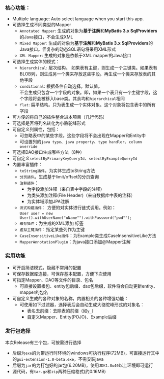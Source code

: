 
### 核心功能：
- Multiple language: Auto select language when you start this app.
- 可选择生成不同类型的Mapper
  - `Annotated Mapper`: 生成的对象为**基于注解**和**MyBatis 3.x SqlProviders**的Java接口，不会生成XML
  - `Mixed Mapper`:  生成的对象为**基于注解**和**MyBatis 3.x SqlProviders**的Java接口。但复杂的动态SQL语句将采用XML形式
  - `XML Mapper`:  生成的对象是依赖于XML mapper的Java接口
- 可选择生成实体的模式：
    - `hierarchical`:	层次结构。 如果表有主键，则生成一个主键类。如果表有BLOB列，则生成另一个类来存放这些字段。再生成一个类来存放表的其他字段
    - `conditional`:	根据条件自动选择。默认值。  
                        不会生成只包含一个字段的对象。即，如果一个表只有一个主键字段，这个字段将会被移入base类。其余均和`hierarchical`相同
    - `flat`:          扁平结构。只为表生成一个实体对象。这个对象将包含表中的所有字段
- 可方便的将自己的插件整合进本项目（几行代码）
- 可选择是否将列名转化为小骆驼峰形式
- 可自定义列属性，包括：
    - 可忽略表中的某些字段，这些字段将不会出现在Mapper和Entity中
    - 可设置列的`java type`、`java property`、`type handler`、`column override`
- 可选择DAO接口生成哪些方法（8种）
- 可自定义`selectByPrimaryKeyQueryId`、`selectByExampleQueryId` 
- 内置丰富插件：
    - `toString插件`。为实体生成toString方法
    - `分页插件`。生成基于limit/offset的分页查询
    - `注释插件`：
        - 为字段添加注释（来自表中字段的注释）
        - 为类头添加注释(File Header)（来自数据库中表的注释）
        - 为实体域添加JPA注解
    - `流式构建插件`：  方便的对实体进行链式调用。例如：    
            ```
            User user = new User().withUserName("uName"").withPassword("pwd"");
            ```  
    - `缓存插件`：为生成的XML添加 <cache> 标签
    - `虚拟主键插件`：指定某些列作为主键
    - `CaseInsensitiveLike插件`：为Example类生成CaseInsensitiveLike方法
    - `MapperAnnotationPlugin`：为java接口添加@Mapper注解
    
### 实用功能
- 可开启简洁模式，隐藏不常用的配置
- 可保存数据库连接，可保存基本配置，方便下次使用
- 可指定Mapper、DAO等文件的目录、包名
    - 可直接设置根包、entity包后缀、dao包后缀，软件将会自动更新entity、mapper的包名
- 可自定义生成的各种对象的名称，内置相关的各种增强功能：
    - 可使用如下过滤器，选择表后会自动生成大骆驼峰形式的对象名：
      - 表名去前缀：去除表的前缀（如`y_`）
      - 自定义Mapper、Entity(POJO)、Example后缀
      
### 发行包选择
本次Release有三个包，可按需进行选择
- 后缀为`exe`的为带运行时环境的windows可执行程序(72MB)，可直接运行其中的`gui-extension-1.0-beta.exe`，不需安装java
- 后缀为`jar`的为打包好的jar包(6.20MB)，使用`JDK1.8u40`以上环境即可运行
- 源代码，有`tar.gz`和`zip`两种压缩格式(约0.16MB)